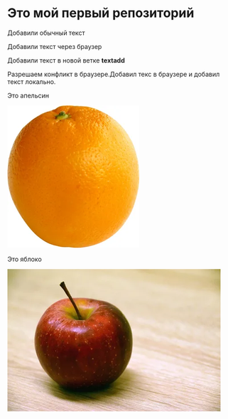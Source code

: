 # Это мой первый репозиторий

Добавили обычный текст

Добавили текст через браузер

Добавили текст в новой ветке **textadd**

Разрешаем конфликт в браузере.Добавил текс в браузере и добавил текст локально.

Это апельсин

![Апельсин](orange.jpg)

Это яблоко

![Яблоко](apple.jpg)

